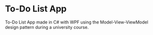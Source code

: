 # To-Do List App
 To-Do List App made in C# with WPF using the Model-View-ViewModel design pattern during a university course.
